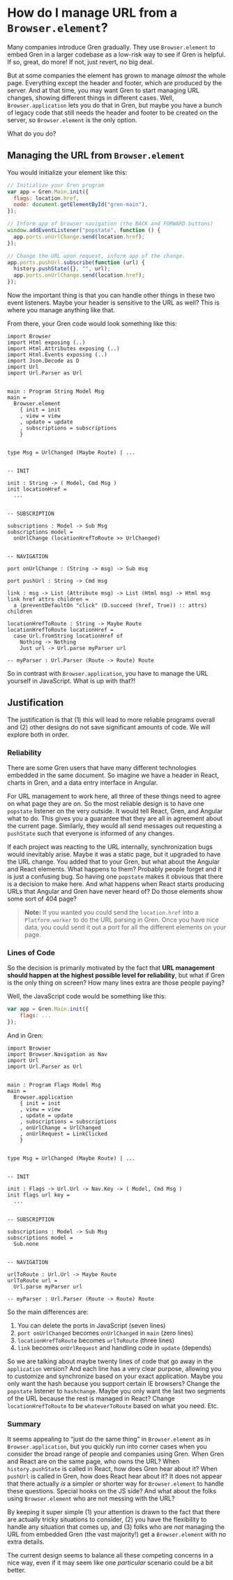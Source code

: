 # How do I manage URL from a `Browser.element`?

Many companies introduce Gren gradually. They use `Browser.element` to embed Gren in a larger codebase as a low-risk way to see if Gren is helpful. If so, great, do more! If not, just revert, no big deal.

But at some companies the element has grown to manage _almost_ the whole page. Everything except the header and footer, which are produced by the server. And at that time, you may want Gren to start managing URL changes, showing different things in different cases. Well, `Browser.application` lets you do that in Gren, but maybe you have a bunch of legacy code that still needs the header and footer to be created on the server, so `Browser.element` is the only option.

What do you do?

## Managing the URL from `Browser.element`

You would initialize your element like this:

```javascript
// Initialize your Gren program
var app = Gren.Main.init({
  flags: location.href,
  node: document.getElementById("gren-main"),
});

// Inform app of browser navigation (the BACK and FORWARD buttons)
window.addEventListener("popstate", function () {
  app.ports.onUrlChange.send(location.href);
});

// Change the URL upon request, inform app of the change.
app.ports.pushUrl.subscribe(function (url) {
  history.pushState({}, "", url);
  app.ports.onUrlChange.send(location.href);
});
```

Now the important thing is that you can handle other things in these two event listeners. Maybe your header is sensitive to the URL as well? This is where you manage
anything like that.

From there, your Gren code would look something like this:

```gren
import Browser
import Html exposing (..)
import Html.Attributes exposing (..)
import Html.Events exposing (..)
import Json.Decode as D
import Url
import Url.Parser as Url


main : Program String Model Msg
main =
  Browser.element
    { init = init
    , view = view
    , update = update
    , subscriptions = subscriptions
    }


type Msg = UrlChanged (Maybe Route) | ...


-- INIT

init : String -> ( Model, Cmd Msg )
init locationHref =
  ...


-- SUBSCRIPTION

subscriptions : Model -> Sub Msg
subscriptions model =
  onUrlChange (locationHrefToRoute >> UrlChanged)


-- NAVIGATION

port onUrlChange : (String -> msg) -> Sub msg

port pushUrl : String -> Cmd msg

link : msg -> List (Attribute msg) -> List (Html msg) -> Html msg
link href attrs children =
  a (preventDefaultOn "click" (D.succeed (href, True)) :: attrs) children

locationHrefToRoute : String -> Maybe Route
locationHrefToRoute locationHref =
  case Url.fromString locationHref of
    Nothing -> Nothing
    Just url -> Url.parse myParser url

-- myParser : Url.Parser (Route -> Route) Route
```

So in contrast with `Browser.application`, you have to manage the URL yourself in JavaScript. What is up with that?!

## Justification

The justification is that (1) this will lead to more reliable programs overall and (2) other designs do not save significant amounts of code. We will explore both in order.

### Reliability

There are some Gren users that have many different technologies embedded in the same document. So imagine we have a header in React, charts in Gren, and a data entry interface in Angular.

For URL management to work here, all three of these things need to agree on what page they are on. So the most reliable design is to have one `popstate` listener on the very outside. It would tell React, Gren, and Angular what to do. This gives you a guarantee that they are all in agreement about the current page. Similarly, they would all send messages out requesting a `pushState` such that everyone is informed of any changes.

If each project was reacting to the URL internally, synchronization bugs would inevitably arise. Maybe it was a static page, but it upgraded to have the URL change. You added that to your Gren, but what about the Angular and React elements. What happens to them? Probably people forget and it is just a confusing bug. So having one `popstate` makes it obvious that there is a decision to make here. And what happens when React starts producing URLs that Angular and Gren have never heard of? Do those elements show some sort of 404 page?

> **Note:** If you wanted you could send the `location.href` into a `Platform.worker` to do the URL parsing in Gren. Once you have nice data, you could send it out a port for all the different elements on your page.

### Lines of Code

So the decision is primarily motivated by the fact that **URL management should happen at the highest possible level for reliability**, but what if Gren is the only thing on screen? How many lines extra are those people paying?

Well, the JavaScript code would be something like this:

```javascript
var app = Gren.Main.init({
    flags: ...
});
```

And in Gren:

```gren
import Browser
import Browser.Navigation as Nav
import Url
import Url.Parser as Url


main : Program Flags Model Msg
main =
  Browser.application
    { init = init
    , view = view
    , update = update
    , subscriptions = subscriptions
    , onUrlChange = UrlChanged
    , onUrlRequest = LinkClicked
    }


type Msg = UrlChanged (Maybe Route) | ...


-- INIT

init : Flags -> Url.Url -> Nav.Key -> ( Model, Cmd Msg )
init flags url key =
  ...


-- SUBSCRIPTION

subscriptions : Model -> Sub Msg
subscriptions model =
  Sub.none


-- NAVIGATION

urlToRoute : Url.Url -> Maybe Route
urlToRoute url =
  Url.parse myParser url

-- myParser : Url.Parser (Route -> Route) Route
```

So the main differences are:

1. You can delete the ports in JavaScript (seven lines)
2. `port onUrlChanged` becomes `onUrlChanged` in `main` (zero lines)
3. `locationHrefToRoute` becomes `urlToRoute` (three lines)
4. `link` becomes `onUrlRequest` and handling code in `update` (depends)

So we are talking about maybe twenty lines of code that go away in the `application` version? And each line has a very clear purpose, allowing you to customize and synchronize based on your exact application. Maybe you only want the hash because you support certain IE browsers? Change the `popstate` listener to `hashchange`. Maybe you only want the last two segments of the URL because the rest is managed in React? Change `locationHrefToRoute` to be `whateverToRoute` based on what you need. Etc.

### Summary

It seems appealing to &ldquo;just do the same thing&rdquo; in `Browser.element` as in `Browser.application`, but you quickly run into corner cases when you consider the broad range of people and companies using Gren. When Gren and React are on the same page, who owns the URL? When `history.pushState` is called in React, how does Gren hear about it? When `pushUrl` is called in Gren, how does React hear about it? It does not appear that there actually _is_ a simpler or shorter way for `Browser.element` to handle these questions. Special hooks on the JS side? And what about the folks using `Browser.element` who are not messing with the URL?

By keeping it super simple (1) your attention is drawn to the fact that there are actually tricky situations to consider, (2) you have the flexibility to handle any situation that comes up, and (3) folks who are _not_ managing the URL from embedded Gren (the vast majority!) get a `Browser.element` with no extra details.

The current design seems to balance all these competing concerns in a nice way, even if it may seem like one _particular_ scenario could be a bit better.
